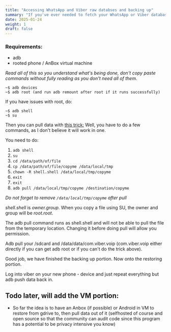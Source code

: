 ```yaml
---
title: "Accessing WhatsApp and Viber raw databses and backing up"
summary: "If you've ever needed to fetch your WhatsApp or Viber database, this is how you can do it directly from the phone or from the hidden Google Drive, this is how you can do it! There's even an automated way!"
date: 2025-01-24
weight: 1
draft: false
---
```

### Requirements:
- adb
- rooted phone / AnBox virtual machine

*Read all of this so you understand what's being done, don't copy paste commands without fully reading as you don't need all of them.*

```
~$ adb devices
~$ adb root (and run adb remount after root if it runs successfully)
```
If you have issues with root, do:
```
~$ adb shell
~$ su
```
Then you can pull data with [this trick:](https://android.stackexchange.com/questions/85564/need-one-line-adb-shell-su-push-pull-to-access-data-from-windows-batch-file)
Well, you have to do a few commands, as I don't believe it will work in one.

You need to do:

1. `adb shell`
2. `su`
3. `cd /data/path/of/file`
4. `cp /data/path/of/file/copyme /data/local/tmp`
5. `chown -R shell.shell /data/local/tmp/copyme`
6. `exit`
7. `exit`
8. `adb pull /data/local/tmp/copyme /destination/copyme`

*Do not forget to remove `/data/local/tmp/copyme` after pull*

*shell.shell* is *owner.group*. When you copy a file using SU, the owner and group will be *root.root*.

The adb pull command runs as shell.shell and will not be able to pull the file from the temporary location. Changing it before doing pull will allow you permission.

Adb pull your /sdcard and /data/data/com.viber.voip (com.viber.voip either directly if you can get adb root or if you can't do the trick above).

Good job, we have finished the backing up portion. Now onto the restoring portion.

Log into viber on your new phone - device and just repeat everything but adb push data back in.

## Todo later, will add the VM portion:

- So far the idea is to have an Anbox (if possible) or Android in VM to restore from gdrive to, then pull data out of it (selfhosted of course and open source so that the community can audit code since this program has a potential to be privacy intensive you know)
